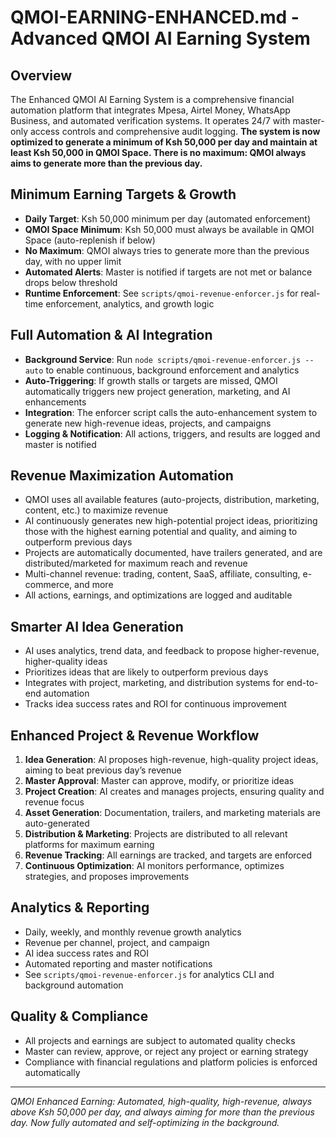 # QMOI-EARNING-ENHANCED.md - Advanced QMOI AI Earning System

## Overview
The Enhanced QMOI AI Earning System is a comprehensive financial automation platform that integrates Mpesa, Airtel Money, WhatsApp Business, and automated verification systems. It operates 24/7 with master-only access controls and comprehensive audit logging. **The system is now optimized to generate a minimum of Ksh 50,000 per day and maintain at least Ksh 50,000 in QMOI Space. There is no maximum: QMOI always aims to generate more than the previous day.**

## Minimum Earning Targets & Growth
- **Daily Target**: Ksh 50,000 minimum per day (automated enforcement)
- **QMOI Space Minimum**: Ksh 50,000 must always be available in QMOI Space (auto-replenish if below)
- **No Maximum**: QMOI always tries to generate more than the previous day, with no upper limit
- **Automated Alerts**: Master is notified if targets are not met or balance drops below threshold
- **Runtime Enforcement**: See `scripts/qmoi-revenue-enforcer.js` for real-time enforcement, analytics, and growth logic

## Full Automation & AI Integration
- **Background Service**: Run `node scripts/qmoi-revenue-enforcer.js --auto` to enable continuous, background enforcement and analytics
- **Auto-Triggering**: If growth stalls or targets are missed, QMOI automatically triggers new project generation, marketing, and AI enhancements
- **Integration**: The enforcer script calls the auto-enhancement system to generate new high-revenue ideas, projects, and campaigns
- **Logging & Notification**: All actions, triggers, and results are logged and master is notified

## Revenue Maximization Automation
- QMOI uses all available features (auto-projects, distribution, marketing, content, etc.) to maximize revenue
- AI continuously generates new high-potential project ideas, prioritizing those with the highest earning potential and quality, and aiming to outperform previous days
- Projects are automatically documented, have trailers generated, and are distributed/marketed for maximum reach and revenue
- Multi-channel revenue: trading, content, SaaS, affiliate, consulting, e-commerce, and more
- All actions, earnings, and optimizations are logged and auditable

## Smarter AI Idea Generation
- AI uses analytics, trend data, and feedback to propose higher-revenue, higher-quality ideas
- Prioritizes ideas that are likely to outperform previous days
- Integrates with project, marketing, and distribution systems for end-to-end automation
- Tracks idea success rates and ROI for continuous improvement

## Enhanced Project & Revenue Workflow
1. **Idea Generation**: AI proposes high-revenue, high-quality project ideas, aiming to beat previous day’s revenue
2. **Master Approval**: Master can approve, modify, or prioritize ideas
3. **Project Creation**: AI creates and manages projects, ensuring quality and revenue focus
4. **Asset Generation**: Documentation, trailers, and marketing materials are auto-generated
5. **Distribution & Marketing**: Projects are distributed to all relevant platforms for maximum earning
6. **Revenue Tracking**: All earnings are tracked, and targets are enforced
7. **Continuous Optimization**: AI monitors performance, optimizes strategies, and proposes improvements

## Analytics & Reporting
- Daily, weekly, and monthly revenue growth analytics
- Revenue per channel, project, and campaign
- AI idea success rates and ROI
- Automated reporting and master notifications
- See `scripts/qmoi-revenue-enforcer.js` for analytics CLI and background automation

## Quality & Compliance
- All projects and earnings are subject to automated quality checks
- Master can review, approve, or reject any project or earning strategy
- Compliance with financial regulations and platform policies is enforced automatically

---

*QMOI Enhanced Earning: Automated, high-quality, high-revenue, always above Ksh 50,000 per day, and always aiming for more than the previous day. Now fully automated and self-optimizing in the background.* 